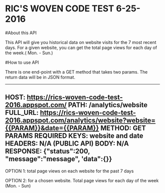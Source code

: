 # RIC'S WOVEN CODE TEST 6-25-2016



#About this API 

This API will give you historical data on website visits for the 7 most recent days.  For a given website, you can get the total page views for each day of the week.( Mon. - Sun.)

#How to use API

There is one end-point with a GET method that takes two params. The return data will be in JSON format.  


------
HOST: https://rics-woven-code-test-2016.appspot.com/
PATH: /analytics/website
FULL_URL: https://rics-woven-code-test-2016.appspot.com/analytics/website?website={{PARAM}}&date={{PARAM}}
METHOD: GET
PARAMS REQUIRED KEYS:  website and date 
HEADERS: N/A (PUBLIC API)
BODY: N/A
RESPONSE: {"status":200, "message":"message", 'data":{}}
------



OPTION 1:
total page views on each website for the past 7 days




OPTION 2:
for a chosen website.  Total page views for each day of the week (Mon. - Sun)













